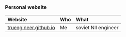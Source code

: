 ### Personal website

| Website | Who | What |
| :------ |:--- | :--- |
| [truengineer.github.io](https://truengineer.github.io/) | Me | soviet NII engineer |

